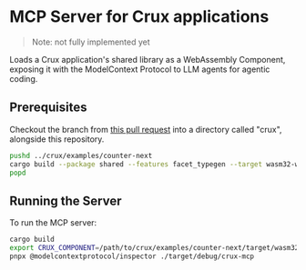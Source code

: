 # MCP Server for Crux applications

> Note: not fully implemented yet

Loads a Crux application's shared library as a WebAssembly Component, exposing it with the ModelContext Protocol to LLM agents for agentic coding.

## Prerequisites

Checkout the branch from [this pull request](https://github.com/redbadger/crux/pull/401) into a directory called "crux", alongside this repository.

```bash
pushd ../crux/examples/counter-next
cargo build --package shared --features facet_typegen --target wasm32-wasip2
popd
```

## Running the Server

To run the MCP server:

```bash
cargo build
export CRUX_COMPONENT=/path/to/crux/examples/counter-next/target/wasm32-wasip2/debug/shared.wasm
pnpx @modelcontextprotocol/inspector ./target/debug/crux-mcp
```
